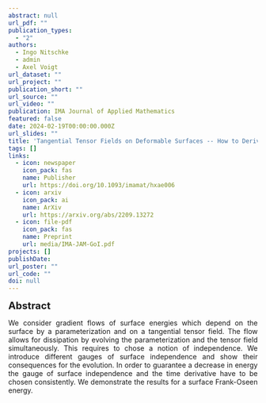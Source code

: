 ```yaml
---
abstract: null
url_pdf: ""
publication_types:
  - "2"
authors:
  - Ingo Nitschke
  - admin
  - Axel Voigt
url_dataset: ""
url_project: ""
publication_short: ""
url_source: ""
url_video: ""
publication: IMA Journal of Applied Mathematics
featured: false
date: 2024-02-19T00:00:00.000Z
url_slides: ""
title: 'Tangential Tensor Fields on Deformable Surfaces -- How to Derive Consistent $L^2$-Gradient Flows'
tags: []
links:
  - icon: newspaper
    icon_pack: fas
    name: Publisher
    url: https://doi.org/10.1093/imamat/hxae006
  - icon: arxiv
    icon_pack: ai
    name: ArXiv
    url: https://arxiv.org/abs/2209.13272
  - icon: file-pdf
    icon_pack: fas
    name: Preprint
    url: media/IMA-JAM-GoI.pdf
projects: []
publishDate:
url_poster: ""
url_code: ""
doi: null
---
```

<big><big><b>Abstract</b></big></big>
<div style="text-align: justify">We consider gradient flows of surface energies which depend on the surface by a parameterization and on a tangential tensor field. The flow allows for dissipation by evolving the parameterization and the tensor field simultaneously. This requires to chose a notion of independence. We introduce different gauges of surface independence and show their consequences for the evolution. In order to guarantee a decrease in energy the gauge of surface independence and the time derivative have to be chosen consistently. We demonstrate the results for a surface Frank-Oseen energy.</div>